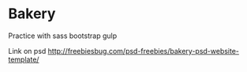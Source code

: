 # Bakery
Practice with sass bootstrap gulp

Link on psd http://freebiesbug.com/psd-freebies/bakery-psd-website-template/
